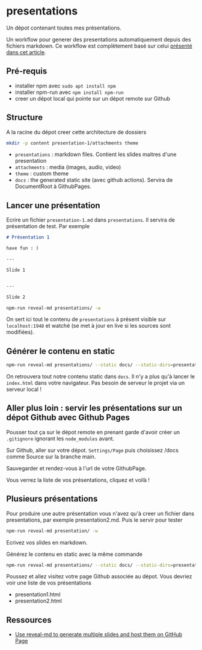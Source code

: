 # presentations

Un dépot contenant toutes mes présentations.

Un workflow pour generer des presentations automatiquement depuis des fichiers markdown. Ce workflow est complètement basé sur celui [présenté dans cet article](https://blog.hanklu.tw/post/2021/use-reveal-md-to-generate-multiple-slides-and-host-them-on-github-page/).

## Pré-requis

- installer npm avec `sudo apt install npm`
- installer npm-run avec `npm install npm-run`
- creer un dépot local qui pointe sur un dépot remote sur Github

## Structure

A la racine du dépot creer cette architecture de dossiers

~~~bash
mkdir -p content presentation-1/attachments theme
~~~

- `presentations` : markdown files. Contient les slides maitres d'une presentation
 - `attachments` : media (images, audio, video)
- `theme` : custom theme
- `docs` : the generated static site (avec github actions). Servira de DocumentRoot à GithubPages.

## Lancer une présentation



Ecrire un fichier `presentation-1.md` dans `presentations`. Il servira de présentation de test. Par exemple

~~~markdown
# Présentation 1

have fun : )

---

Slide 1


---

Slide 2
~~~

~~~bash
npm-run reveal-md presentations/ -w
~~~

On sert ici tout le contenu de `presentations` à présent visible sur `localhost:1948` et watché (se met à jour en live si les sources sont modifiées).

## Générer le contenu en static

~~~bash
npm-run reveal-md presentations/ --static docs/ --static-dirs=presentations/attachments
~~~

On retrouvera tout notre contenu static dans `docs`. Il n'y a plus qu'à lancer le `index.html` dans votre navigateur. Pas besoin de serveur le projet via un serveur local !

## Aller plus loin : servir les présentations sur un dépot Github avec Github Pages

Pousser tout ça sur le dépot remote en prenant garde d'avoir créer un `.gitignore` ignorant les `node_modules` avant.

Sur Github, aller sur votre dépot. `Settings/Page` puis choisissez /docs comme Source sur la branche main.

Sauvegarder et rendez-vous à l'url de votre GithubPage.

Vous verrez la liste de vos présentations, cliquez et voilà !

## Plusieurs présentations

Pour produire une autre présentation vous n'avez qu'à creer un fichier dans presentations, par exemple presentation2.md. Puis le servir pour tester

~~~bash
npm-run reveal-md presentation/ -w
~~~

Ecrivez vos slides en markdown.

Générez le contenu en static avec la même commande

~~~bash
npm-run reveal-md presentations/ --static docs/ --static-dirs=presentations/attachments
~~~

Poussez et allez visitez votre page Github associée au dépot. Vous devriez voir une liste de vos présentations

- presentation1.html
- presentation2.html

## Ressources

- [Use reveal-md to generate multiple slides and host them on GitHub Page](https://blog.hanklu.tw/post/2021/use-reveal-md-to-generate-multiple-slides-and-host-them-on-github-page/)
